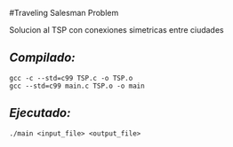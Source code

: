 #Traveling Salesman Problem

Solucion al TSP con conexiones simetricas entre ciudades

## __*Compilado:*__
```
gcc -c --std=c99 TSP.c -o TSP.o
gcc --std=c99 main.c TSP.o -o main
```

## __*Ejecutado:*__
```
./main <input_file> <output_file>
```
